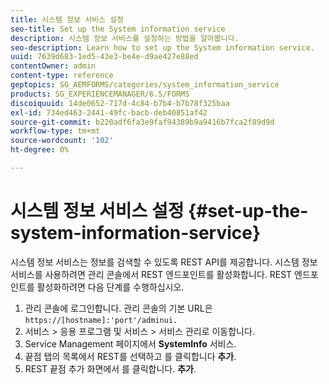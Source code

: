 ```yaml
---
title: 시스템 정보 서비스 설정
seo-title: Set up the System information service
description: 시스템 정보 서비스를 설정하는 방법을 알아봅니다.
seo-description: Learn how to set up the System information service.
uuid: 7639d683-1ed5-43e3-be4e-d9ae427e88ed
contentOwner: admin
content-type: reference
geptopics: SG_AEMFORMS/categories/system_information_service
products: SG_EXPERIENCEMANAGER/6.5/FORMS
discoiquuid: 14de0652-717d-4c84-b7b4-b7b78f325baa
exl-id: 734ed463-2441-49fc-bacb-deb40851af42
source-git-commit: b220adf6fa3e9faf94389b9a9416b7fca2f89d9d
workflow-type: tm+mt
source-wordcount: '102'
ht-degree: 0%

---
```


# 시스템 정보 서비스 설정 {#set-up-the-system-information-service}

시스템 정보 서비스는 정보를 검색할 수 있도록 REST API를 제공합니다. 시스템 정보 서비스를 사용하려면 관리 콘솔에서 REST 엔드포인트를 활성화합니다. REST 엔드포인트를 활성화하려면 다음 단계를 수행하십시오.

1. 관리 콘솔에 로그인합니다. 관리 콘솔의 기본 URL은 `https://[hostname]:'port'/adminui.`
1. 서비스 > 응용 프로그램 및 서비스 > 서비스 관리로 이동합니다.
1. Service Management 페이지에서 **SystemInfo** 서비스.
1. 끝점 탭의 목록에서 REST를 선택하고 를 클릭합니다 **추가**.
1. REST 끝점 추가 화면에서 를 클릭합니다. **추가**.
